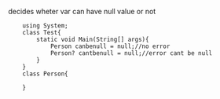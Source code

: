 decides wheter var can have null value or not

        using System;
        class Test{
            static void Main(String[] args){
                Person canbenull = null;//no error
                Person? cantbenull = null;//error cant be null
            }
        }
        class Person{

        }
